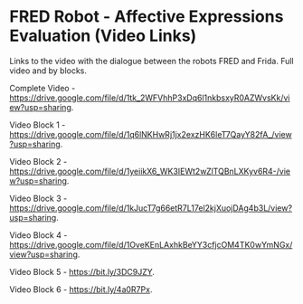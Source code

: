 # FRED Robot - Affective Expressions Evaluation (Video Links)

Links to the video with the dialogue between the robots FRED and Frida. Full video and by blocks.

Complete Video - <a href="https://drive.google.com/file/d/1tk_2WFVhhP3xDq6l1nkbsxyR0AZWvsKk/view?usp=sharing" target="_blank">https://drive.google.com/file/d/1tk_2WFVhhP3xDq6l1nkbsxyR0AZWvsKk/view?usp=sharing</a>.

Video Block 1 - <a href="https://drive.google.com/file/d/1q6lNKHwRj1jx2exzHK6leT7QayY82fA_/view?usp=sharing" target="_blank">https://drive.google.com/file/d/1q6lNKHwRj1jx2exzHK6leT7QayY82fA_/view?usp=sharing</a>.

Video Block 2 - <a href="https://drive.google.com/file/d/1yeiikX6_WK3IEWt2wZlTQBnLXKyv6R4-/view?usp=sharing" target="_blank">https://drive.google.com/file/d/1yeiikX6_WK3IEWt2wZlTQBnLXKyv6R4-/view?usp=sharing</a>.

Video Block 3 - <a href="https://drive.google.com/file/d/1kJucT7g66etR7L17el2kjXuojDAg4b3L/view?usp=sharing" target="_blank">https://drive.google.com/file/d/1kJucT7g66etR7L17el2kjXuojDAg4b3L/view?usp=sharing</a>.

Video Block 4 - <a href="https://drive.google.com/file/d/1OveKEnLAxhkBeYY3cfjcOM4TK0wYmNGx/view?usp=sharing" target="_blank">https://drive.google.com/file/d/1OveKEnLAxhkBeYY3cfjcOM4TK0wYmNGx/view?usp=sharing</a>.

Video Block 5 - <a href="https://bit.ly/3DC9JZY" target="_blank">https://bit.ly/3DC9JZY</a>.

Video Block 6 - <a href="https://bit.ly/4a0R7Px" target="_blank">https://bit.ly/4a0R7Px</a>.
